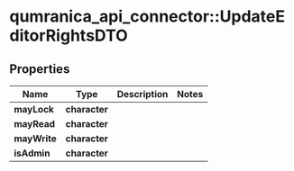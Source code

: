 # qumranica_api_connector::UpdateEditorRightsDTO

## Properties
Name | Type | Description | Notes
------------ | ------------- | ------------- | -------------
**mayLock** | **character** |  | 
**mayRead** | **character** |  | 
**mayWrite** | **character** |  | 
**isAdmin** | **character** |  | 


